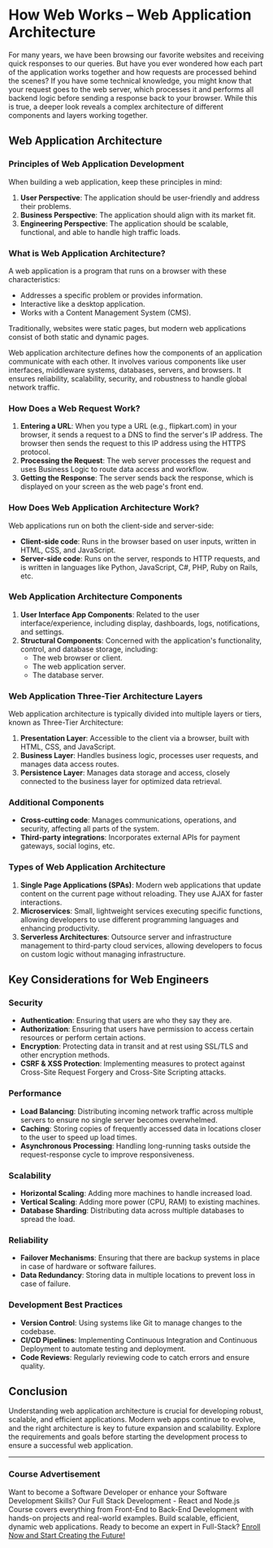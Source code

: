 
# How Web Works – Web Application Architecture

For many years, we have been browsing our favorite websites and receiving quick responses to our queries. But have you ever wondered how each part of the application works together and how requests are processed behind the scenes? If you have some technical knowledge, you might know that your request goes to the web server, which processes it and performs all backend logic before sending a response back to your browser. While this is true, a deeper look reveals a complex architecture of different components and layers working together.

## Web Application Architecture

### Principles of Web Application Development

When building a web application, keep these principles in mind:

1. **User Perspective**: The application should be user-friendly and address their problems.
2. **Business Perspective**: The application should align with its market fit.
3. **Engineering Perspective**: The application should be scalable, functional, and able to handle high traffic loads.

### What is Web Application Architecture?

A web application is a program that runs on a browser with these characteristics:
- Addresses a specific problem or provides information.
- Interactive like a desktop application.
- Works with a Content Management System (CMS).

Traditionally, websites were static pages, but modern web applications consist of both static and dynamic pages.

Web application architecture defines how the components of an application communicate with each other. It involves various components like user interfaces, middleware systems, databases, servers, and browsers. It ensures reliability, scalability, security, and robustness to handle global network traffic.

### How Does a Web Request Work?

1. **Entering a URL**: When you type a URL (e.g., flipkart.com) in your browser, it sends a request to a DNS to find the server's IP address. The browser then sends the request to this IP address using the HTTPS protocol.
2. **Processing the Request**: The web server processes the request and uses Business Logic to route data access and workflow.
3. **Getting the Response**: The server sends back the response, which is displayed on your screen as the web page's front end.

### How Does Web Application Architecture Work?

Web applications run on both the client-side and server-side:

- **Client-side code**: Runs in the browser based on user inputs, written in HTML, CSS, and JavaScript.
- **Server-side code**: Runs on the server, responds to HTTP requests, and is written in languages like Python, JavaScript, C#, PHP, Ruby on Rails, etc.

### Web Application Architecture Components

1. **User Interface App Components**: Related to the user interface/experience, including display, dashboards, logs, notifications, and settings.
2. **Structural Components**: Concerned with the application's functionality, control, and database storage, including:
   - The web browser or client.
   - The web application server.
   - The database server.

### Web Application Three-Tier Architecture Layers

Web application architecture is typically divided into multiple layers or tiers, known as Three-Tier Architecture:

1. **Presentation Layer**: Accessible to the client via a browser, built with HTML, CSS, and JavaScript.
2. **Business Layer**: Handles business logic, processes user requests, and manages data access routes.
3. **Persistence Layer**: Manages data storage and access, closely connected to the business layer for optimized data retrieval.

### Additional Components

- **Cross-cutting code**: Manages communications, operations, and security, affecting all parts of the system.
- **Third-party integrations**: Incorporates external APIs for payment gateways, social logins, etc.

### Types of Web Application Architecture

1. **Single Page Applications (SPAs)**: Modern web applications that update content on the current page without reloading. They use AJAX for faster interactions.
2. **Microservices**: Small, lightweight services executing specific functions, allowing developers to use different programming languages and enhancing productivity.
3. **Serverless Architectures**: Outsource server and infrastructure management to third-party cloud services, allowing developers to focus on custom logic without managing infrastructure.

## Key Considerations for Web Engineers

### Security

- **Authentication**: Ensuring that users are who they say they are.
- **Authorization**: Ensuring that users have permission to access certain resources or perform certain actions.
- **Encryption**: Protecting data in transit and at rest using SSL/TLS and other encryption methods.
- **CSRF & XSS Protection**: Implementing measures to protect against Cross-Site Request Forgery and Cross-Site Scripting attacks.

### Performance

- **Load Balancing**: Distributing incoming network traffic across multiple servers to ensure no single server becomes overwhelmed.
- **Caching**: Storing copies of frequently accessed data in locations closer to the user to speed up load times.
- **Asynchronous Processing**: Handling long-running tasks outside the request-response cycle to improve responsiveness.

### Scalability

- **Horizontal Scaling**: Adding more machines to handle increased load.
- **Vertical Scaling**: Adding more power (CPU, RAM) to existing machines.
- **Database Sharding**: Distributing data across multiple databases to spread the load.

### Reliability

- **Failover Mechanisms**: Ensuring that there are backup systems in place in case of hardware or software failures.
- **Data Redundancy**: Storing data in multiple locations to prevent loss in case of failure.

### Development Best Practices

- **Version Control**: Using systems like Git to manage changes to the codebase.
- **CI/CD Pipelines**: Implementing Continuous Integration and Continuous Deployment to automate testing and deployment.
- **Code Reviews**: Regularly reviewing code to catch errors and ensure quality.

## Conclusion

Understanding web application architecture is crucial for developing robust, scalable, and efficient applications. Modern web apps continue to evolve, and the right architecture is key to future expansion and scalability. Explore the requirements and goals before starting the development process to ensure a successful web application.

---

### Course Advertisement

Want to become a Software Developer or enhance your Software Development Skills? Our Full Stack Development - React and Node.js Course covers everything from Front-End to Back-End Development with hands-on projects and real-world examples. Build scalable, efficient, dynamic web applications. Ready to become an expert in Full-Stack? [Enroll Now and Start Creating the Future!](#)

